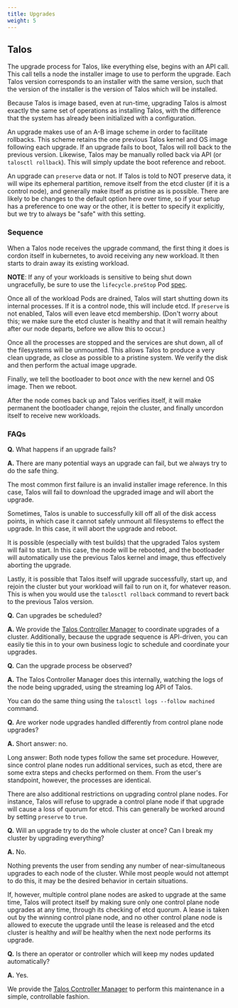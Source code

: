 ```yaml
---
title: Upgrades
weight: 5
---
```


## Talos

The upgrade process for Talos, like everything else, begins with an API call.
This call tells a node the installer image to use to perform the upgrade.
Each Talos version corresponds to an installer with the same version, such that the
version of the installer is the version of Talos which will be installed.

Because Talos is image based, even at run-time, upgrading Talos is almost
exactly the same set of operations as installing Talos, with the difference that
the system has already been initialized with a configuration.

An upgrade makes use of an A-B image scheme in order to facilitate rollbacks.
This scheme retains the one previous Talos kernel and OS image following each upgrade.
If an upgrade fails to boot, Talos will roll back to the previous version.
Likewise, Talos may be manually rolled back via API (or `talosctl rollback`).
This will simply update the boot reference and reboot.

An upgrade can `preserve` data or not.
If Talos is told to NOT preserve data, it will wipe its ephemeral partition, remove itself from the etcd cluster (if it is a control node), and generally make itself as pristine as is possible.
There are likely to be changes to the default option here over time, so if your setup has a preference to one way or the other, it is better to specify it explicitly, but we try to always be "safe" with this setting.

### Sequence

When a Talos node receives the upgrade command, the first thing it does is cordon
itself in kubernetes, to avoid receiving any new workload.
It then starts to drain away its existing workload.

**NOTE**: If any of your workloads is sensitive to being shut down ungracefully, be sure to use the `lifecycle.preStop` Pod [spec](https://kubernetes.io/docs/concepts/containers/container-lifecycle-hooks/#container-hooks).

Once all of the workload Pods are drained, Talos will start shutting down its
internal processes.
If it is a control node, this will include etcd.
If `preserve` is not enabled, Talos will even leave etcd membership.
(Don't worry about this; we make sure the etcd cluster is healthy and that it will remain healthy after our node departs, before we allow this to occur.)

Once all the processes are stopped and the services are shut down, all of the
filesystems will be unmounted.
This allows Talos to produce a very clean upgrade, as close as possible to a pristine system.
We verify the disk and then perform the actual image upgrade.

Finally, we tell the bootloader to boot _once_ with the new kernel and OS image.
Then we reboot.

After the node comes back up and Talos verifies itself, it will make permanent
the bootloader change, rejoin the cluster,  and finally uncordon itself to receive new workloads.

### FAQs

**Q.** What happens if an upgrade fails?

**A.** There are many potential ways an upgrade can fail, but we always try to do
the safe thing.

The most common first failure is an invalid installer image reference.
In this case, Talos will fail to download the upgraded image and will abort the upgrade.

Sometimes, Talos is unable to successfully kill off all of the disk access points, in which case it cannot safely unmount all filesystems to effect the upgrade.
In this case, it will abort the upgrade and reboot.

It is possible (especially with test builds) that the upgraded Talos system will fail to start.
In this case, the node will be rebooted, and the bootloader will automatically use the previous Talos kernel and image, thus effectively aborting the upgrade.

Lastly, it is possible that Talos itself will upgrade successfully, start up, and rejoin the cluster but your workload will fail to run on it, for whatever reason.
This is when you would use the `talosctl rollback` command to revert back to the previous Talos version.

**Q.** Can upgrades be scheduled?

**A.** We provide the [Talos Controller Manager](https://github.com/talos-systems/talos-controller-manager) to coordinate upgrades of a cluster.
Additionally, because the upgrade sequence is API-driven, you can easily tie this in to your own business logic to schedule and coordinate your upgrades.

**Q.** Can the upgrade process be observed?

**A.** The Talos Controller Manager does this internally, watching the logs of
the node being upgraded, using the streaming log API of Talos.

You can do the same thing using the `talosctl logs --follow machined` command.

**Q.** Are worker node upgrades handled differently from control plane node upgrades?

**A.** Short answer: no.

Long answer:  Both node types follow the same set procedure.
However, since control plane nodes run additional services, such as etcd, there are some extra steps and checks performed on them.
From the user's standpoint, however, the processes are identical.

There are also additional restrictions on upgrading control plane nodes.
For instance, Talos will refuse to upgrade a control plane node if that upgrade will cause a loss of quorum for etcd.
This can generally be worked around by setting `preserve` to `true`.

**Q.** Will an upgrade try to do the whole cluster at once?
Can I break my cluster by upgrading everything?

**A.** No.

Nothing prevents the user from sending any number of near-simultaneous upgrades to each node of the cluster.
While most people would not attempt to do this, it may be the desired behavior in certain situations.

If, however, multiple control plane nodes are asked to upgrade at the same time, Talos will protect itself by making sure only one control plane node upgrades at any time, through its checking of etcd quorum.
A lease is taken out by the winning control plane node, and no other control plane node is allowed to execute the upgrade until the lease is released and the etcd cluster is healthy and _will_ be healthy when the next node performs its upgrade.

**Q.** Is there an operator or controller which will keep my nodes updated
automatically?

**A.** Yes.

We provide the [Talos Controller Manager](https://github.com/talos-systems/talos-controller-manager) to perform this maintenance in a simple, controllable fashion.
